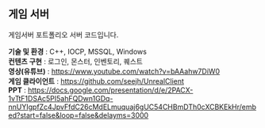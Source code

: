 ## 게임 서버
게임서버 포트폴리오 서버 코드입니다. <br/>

**기술 및 환경** : C++, IOCP, MSSQL, Windows<br/>
**컨텐츠 구현** : 로그인, 몬스터, 인벤토리, 퀘스트<br/>
**영상(유튜브)** : https://www.youtube.com/watch?v=bAAahw7DiW0<br/>
**게임 클라이언트** : https://github.com/seejh/UnrealClient<br/>
**PPT** : https://docs.google.com/presentation/d/e/2PACX-1vTtF1DSAc5PI5ahFQDwn1GDq-nnUYIgpfZc4JpvFfdC26cMdELmuquaj6gUC54CHBmDTh0cXCBKEkHr/embed?start=false&loop=false&delayms=3000<br/>





